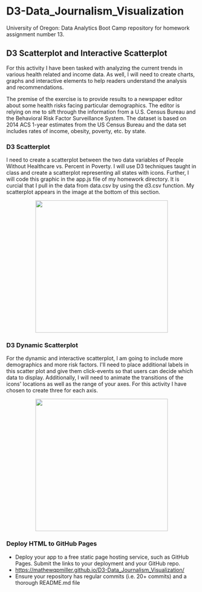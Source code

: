 # D3-Data_Journalism_Visualization

University of Oregon: Data Analytics Boot Camp repository for homework assignment number 13.

## D3 Scatterplot and Interactive Scatterplot

For this activity I have been tasked with analyzing the current trends in various health related and income data. As well, I will need to create charts, graphs and interactive elements to help readers understand the analysis and recommendations.

The premise of the exercise is to provide results to a newspaper editor about some health risks facing particular demographics. The editor is relying on me to sift through the information from a U.S. Census Bureau and the Behavioral Risk Factor Surveillance System. The dataset is based on 2014 ACS 1-year estimates from the US Census Bureau and the data set includes rates of income, obesity, poverty, etc. by state.

### D3 Scatterplot

I need to create a scatterplot between the two data variables of People Without Healthcare vs. Percent in Poverty.
I will use D3 techniques taught in class and create a scatterplot representing all states with icons. Further, I will code this graphic in the app.js file of my homework directory.  It is curcial that I pull in the data from data.csv by using the d3.csv function. My scatterplot appears in the image at the bottom of this section.

<p align="center">
    <img src="https://github.com/mathewqpmiller/Plotly-Biodiversity_Analysis/blob/main/Images/my_bar_chart.JPG?raw=true" height ="350">
</p>

### D3 Dynamic Scatterplot

For the dynamic and interactive scatterplot, I am going to include more demographics and more risk factors. I'll need to place additional labels in this scatter plot and give them click-events so that users can decide which data to display. Additionally, I will need to animate the transitions of the icons' locations as well as the range of your axes. For this activity I have chosen to create three for each axis.

<p align="center">
    <img src="https://github.com/mathewqpmiller/Plotly-Biodiversity_Analysis/blob/main/Images/my_bar_chart.JPG?raw=true" height ="350">
</p>

### Deploy HTML to GitHub Pages
* Deploy your app to a free static page hosting service, such as GitHub Pages. Submit the links to your deployment and your GitHub repo.
* https://mathewqpmiller.github.io/D3-Data_Journalism_Visualization/
* Ensure your repository has regular commits (i.e. 20+ commits) and a thorough README.md file
